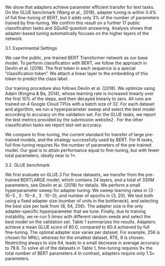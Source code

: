 We show that adapters achieve parameter efficient transfer
for text tasks. On the GLUE benchmark (Wang et al., 2018),
adapter tuning is within 0.4% of full fine-tuning of BERT,
but it adds only 3% of the number of parameters trained by
fine-tuning. We confirm this result on a further 17 public
classification tasks and SQuAD question answering. Analysis shows that adapter-based tuning automatically focuses
on the higher layers of the network.


3.1. Experimental Settings

We use the public, pre-trained BERT Transformer network
as our base model. To perform classification with BERT,
we follow the approach in Devlin et al. (2018). The first
token in each sequence is a special “classification token”.
We attach a linear layer to the embedding of this token to
predict the class label.


Our training procedure also follows Devlin et al. (2018).
We optimize using Adam (Kingma & Ba, 2014), whose
learning rate is increased linearly over the first 10% of the
steps, and then decayed linearly to zero. All runs are trained
on 4 Google Cloud TPUs with a batch size of 32. For each
dataset and algorithm, we run a hyperparameter sweep and
select the best model according to accuracy on the validation
set. For the GLUE tasks, we report the test metrics provided
by the submission website2
. For the other classification
tasks we report test-set accuracy.





We compare to fine-tuning, the current standard for transfer
of large pre-trained models, and the strategy successfully
used by BERT. For N tasks, full fine-tuning requires N×
the number of parameters of the pre-trained model. Our
goal is to attain performance equal to fine-tuning, but with
fewer total parameters, ideally near to 1×.




3.2. GLUE benchmark



We first evaluate on GLUE.3 For these datasets, we transfer from the pre-trained BERTLARGE model, which contains 24 layers, and a total of 330M parameters, see Devlin
et al. (2018) for details. We perform a small hyperparameter sweep for adapter tuning: We sweep learning rates
in {3 · 10−5
, 3 · 10−4
, 3 · 10−3}, and number of epochs
in {3, 20}. We test both using a fixed adapter size (number of units in the bottleneck), and selecting the best size
per task from {8, 64, 256}. The adapter size is the only
adapter-specific hyperparameter that we tune. Finally, due
to training instability, we re-run 5 times with different random seeds and select the best model on the validation set.
Table 1 summarizes the results. Adapters achieve a mean
GLUE score of 80.0, compared to 80.4 achieved by full
fine-tuning. The optimal adapter size varies per dataset. For
example, 256 is chosen for MNLI, whereas for the smallest
dataset, RTE, 8 is chosen. Restricting always to size 64,
leads to a small decrease in average accuracy to 79.6. To
solve all of the datasets in Table 1, fine-tuning requires 9×
the total number of BERT parameters.4
In contrast, adapters
require only 1.3× parameters.
















